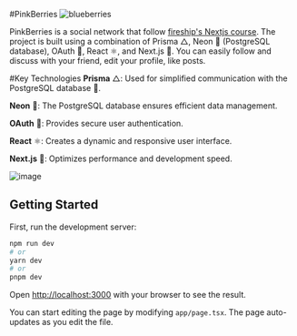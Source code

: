 

#PinkBerries ![blueberries](https://github.com/Guyane123/PinkBerries/assets/69190311/4334ac65-6658-4fce-b9fc-a38cff61eab8)

PinkBerries is a social network that follow [fireship's Nextjs course](https://fireship.io/courses/nextjs/). The project is built using a combination of Prisma △, Neon 🌟 (PostgreSQL database), OAuth 🔐, React ⚛️, and Next.js 🚀. You can easily follow and discuss with your friend, edit your profile, like posts.

#Key Technologies
**Prisma** △: Used for simplified communication with the PostgreSQL database 🐘.

**Neon** 🌟: The PostgreSQL database ensures efficient data management.

**OAuth** 🔐: Provides secure user authentication.

**React** ⚛️: Creates a dynamic and responsive user interface.

**Next.js** 🚀: Optimizes performance and development speed.

![image](https://github.com/Guyane123/PinkBerries/assets/69190311/ace1c268-415b-4106-9ae2-8b2a0c164dd4)




## Getting Started

First, run the development server:

```bash
npm run dev
# or
yarn dev
# or
pnpm dev
```

Open [http://localhost:3000](http://localhost:3000) with your browser to see the result.

You can start editing the page by modifying `app/page.tsx`. The page auto-updates as you edit the file.
